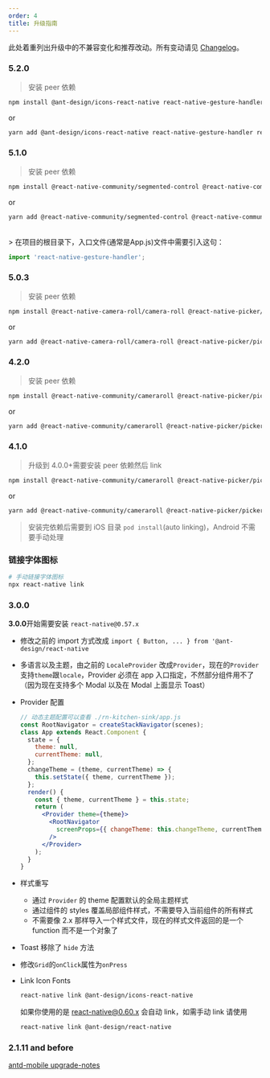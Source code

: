 ```yaml
---
order: 4
title: 升级指南
---
```


此处着重列出升级中的不兼容变化和推荐改动。所有变动请见 [Changelog](/changelog)。

### 5.2.0

> 安装 peer 依赖

```bash
npm install @ant-design/icons-react-native react-native-gesture-handler react-native-reanimated
```

or

```bash
yarn add @ant-design/icons-react-native react-native-gesture-handler react-native-reanimated
```

### 5.1.0

> 安装 peer 依赖

```bash
npm install @react-native-community/segmented-control @react-native-community/slider react-native-gesture-handler
```

or

```bash
yarn add @react-native-community/segmented-control @react-native-community/slider react-native-gesture-handler
```
<br/>
> 在项目的根目录下，入口文件(通常是App.js)文件中需要引入这句：

```js
import 'react-native-gesture-handler';
```

### 5.0.3

> 安装 peer 依赖

```bash
npm install @react-native-camera-roll/camera-roll @react-native-picker/picker @react-native-community/segmented-control @react-native-community/slider react-native-gesture-handler
```

or

```bash
yarn add @react-native-camera-roll/camera-roll @react-native-picker/picker @react-native-community/segmented-control @react-native-community/slider react-native-gesture-handler
```

### 4.2.0

> 安装 peer 依赖

```bash
npm install @react-native-community/cameraroll @react-native-picker/picker @react-native-community/segmented-control @react-native-community/slider react-native-pager-view react-native-gesture-handler
```

or

```bash
yarn add @react-native-community/cameraroll @react-native-picker/picker @react-native-community/segmented-control @react-native-community/slider react-native-pager-view react-native-gesture-handler
```

### 4.1.0

> 升级到 4.0.0+需要安装 peer 依赖然后 link

```bash
npm install @react-native-community/cameraroll @react-native-picker/picker @react-native-community/segmented-control @react-native-community/slider react-native-pager-view
```

or

```bash
yarn add @react-native-community/cameraroll @react-native-picker/picker @react-native-community/segmented-control @react-native-community/slider react-native-pager-view
```

> 安装完依赖后需要到 iOS 目录 `pod install`(auto linking)，Android 不需要手动处理

### 链接字体图标

```bash
# 手动链接字体图标
npx react-native link
```

### 3.0.0

**3.0.0**开始需要安装 `react-native@0.57.x`

- 修改之前的 import 方式改成 `import { Button, ... } from '@ant-design/react-native`
- 多语言以及主题，由之前的 `LocaleProvider` 改成`Provider`，现在的`Provider` 支持`theme`跟`locale`，Provider 必须在 app 入口指定，不然部分组件用不了（因为现在支持多个 Modal 以及在 Modal 上面显示 Toast）

- Provider 配置

  ```jsx
  // 动态主题配置可以查看 ./rn-kitchen-sink/app.js
  const RootNavigator = createStackNavigator(scenes);
  class App extends React.Component {
    state = {
      theme: null,
      currentTheme: null,
    };
    changeTheme = (theme, currentTheme) => {
      this.setState({ theme, currentTheme });
    };
    render() {
      const { theme, currentTheme } = this.state;
      return (
        <Provider theme={theme}>
          <RootNavigator
            screenProps={{ changeTheme: this.changeTheme, currentTheme }}
          />
        </Provider>
      );
    }
  }
  ```

- 样式重写
  - 通过 `Provider` 的 theme 配置默认的全局主题样式
  - 通过组件的 styles 覆盖局部组件样式，不需要导入当前组件的所有样式
  - 不需要像 2.x 那样导入一个样式文件，现在的样式文件返回的是一个 function 而不是一个对象了
- Toast 移除了 `hide` 方法
- 修改`Grid`的`onClick`属性为`onPress`
- Link Icon Fonts

  ```sh
  react-native link @ant-design/icons-react-native
  ```

  如果你使用的是 react-native@0.60.x 会自动 link，如需手动 link 请使用

  ```sh
  react-native link @ant-design/react-native
  ```

### 2.1.11 and before

[antd-mobile upgrade-notes](https://github.com/ant-design/ant-design-mobile/blob/master/docs/react/upgrade-notes.zh-CN.md)
